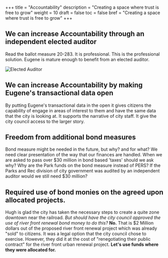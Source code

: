 +++
title = "Accountability"
description = "Creating a space where trust is free to grow"
weight = 10
draft = false
toc = false
bref = "Creating a space where trust is free to grow"
+++

## We can increase Accountability through an independent elected auditor

Read the ballot measure 20-283. It is professional. This is the professional solution. Eugene is mature enough to benefit from an elected auditor.

<img src="/img/Elected-Auditor.jpg" alt="Elected Auditor" />


## We can increase Accountability by making Eugene's transactional data open

By putting Eugene's transactional data in the open it gives citizens the capability of engage in areas of interest to them and have the same data that the city is looking at. It supports the narrative of city staff. It give the city council access to the larger story.

## Freedom from additional bond measures

Bond measure might be needed in the future, but why? and for what? We need clear presentation of the way that our finances are handled. When we are asked to pass over $30 million in bond based 'taxes' should we ask why? Why are the Park funds on the bond measure instead of PERS? If the Parks and Rec division of city government was audited by an independent auditor would we still need $30 million?

## Required use of bond monies on the agreed upon allocated projects.

Hugh is glad the city has taken the necessary steps to create a quite zone downtown near the railroad. _But should have the city council approved the use of river front renewal bond money to do this?_ **No.** That is $2 Million dollars out of the proposed river front renewal project which was already "sold" to citizens. It was a legal option that the city council chose to exercise. However, they did it at the cost of "renegotiating their public contract" for the river front urban renewal project. **Let's use funds where they were allocated for.**
